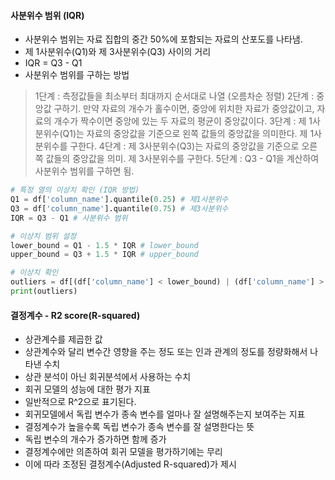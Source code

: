 #### 사분위수 범위 (IQR)
- 사분위수 범위는 자료 집합의 중간 50%에 포함되는 자료의 산포도를 나타냄.
- 제 1사분위수(Q1)와 제 3사분위수(Q3) 사이의 거리
- IQR = Q3 - Q1
- 사분위수 범위를 구하는 방법
>1단계 : 측정값들을 최소부터 최대까지 순서대로 나열 (오름차순 정렬)
2단계 : 중앙값 구하기. 만약 자료의 개수가 홀수이면, 중앙에 위치한 자료가 중앙값이고, 자료의 개수가 짝수이면 중앙에 있는 두 자료의 평균이 중앙값이다.
3단계 : 제 1사분위수(Q1)는 자료의 중앙값을 기준으로 왼쪽 값들의 중앙값을 의미한다. 제 1사분위수를 구한다.
4단계 : 제 3사분위수(Q3)는 자료의 중앙값을 기준으로 오른쪽 값들의 중앙값을 의미. 제 3사분위수를 구한다.
5단계 : Q3 - Q1을 계산하여 사분위수 범위를 구하면 됨.

```python
# 특정 열의 이상치 확인 (IQR 방법)
Q1 = df['column_name'].quantile(0.25) # 제1사분위수
Q3 = df['column_name'].quantile(0.75) # 제3사분위수
IQR = Q3 - Q1 # 사분위수 범위

# 이상치 범위 설정
lower_bound = Q1 - 1.5 * IQR # lower_bound
upper_bound = Q3 + 1.5 * IQR # upper_bound

# 이상치 확인
outliers = df[(df['column_name'] < lower_bound) | (df['column_name'] > upper_bound)]
print(outliers)
```

#### 결정계수 - R2 score(R-squared)
- 상관계수를 제곱한 값
- 상관계수와 달리 변수간 영향을 주는 정도 또는 인과 관계의 정도를 정량화해서 나타낸 수치
- 상관 분석이 아닌 회귀분석에서 사용하는 수치
- 회귀 모델의 성능에 대한 평가 지표
- 일반적으로 R^2으로 표기된다.
- 회귀모델에서 독립 변수가 종속 변수를 얼마나 잘 설명해주는지 보여주는 지표
- 결정계수가 높을수록 독립 변수가 종속 변수를 잘 설명한다는 뜻
- 독립 변수의 개수가 증가하면 함께 증가
- 결정계수에만 의존하여 회귀 모델을 평가하기에는 무리
- 이에 따라 조정된 결정계수(Adjusted R-squared)가 제시